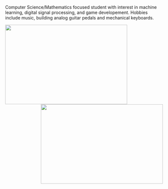 Computer Science/Mathematics focused student with interest in machine learning, digital signal processing, and game developement. Hobbies include music, building analog guitar pedals and mechanical keyboards.

<img align ="left" img width="390" height="255" src="https://github-readme-stats.vercel.app/api?username=bsumser&show_icons=true&theme=gruvbox">
<img align = "right" img width="390" height="255" src="https://github-readme-stats.vercel.app/api/top-langs/?username=bsumser&theme=gruvbox">

<!--
**bsumser/bsumser** is a ✨ _special_ ✨ repository because its `README.md` (this file) appears on your GitHub profile.

Here are some ideas to get you started:

- 🔭 I’m currently working on ...
- 🌱 I’m currently learning ...
- 👯 I’m looking to collaborate on ...
- 🤔 I’m looking for help with ...
- 💬 Ask me about ...
- 📫 How to reach me: ...
- 😄 Pronouns: ...
- ⚡ Fun fact: ...
-->
